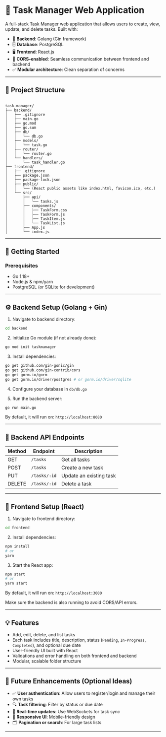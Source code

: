 # 📝 Task Manager Web Application

A full-stack Task Manager web application that allows users to create, view, update, and delete tasks. Built with:

- 🚀 **Backend**: Golang (Gin framework)
- 🗄️ **Database**: PostgreSQL
- 🖥️ **Frontend**: React.js
- 🔐 **CORS-enabled**: Seamless communication between frontend and backend
- ✅ **Modular architecture**: Clean separation of concerns

---

## 🧱 Project Structure

```

task-manager/
├── backend/
│   ├── .gitignore
│   ├── main.go
│   ├── go.mod
│   ├── go.sum
│   ├── db/
│   │   └── db.go
│   ├── models/
│   │   └── task.go
│   ├── router/
│   │   └── router.go
│   └── handlers/
│       └── task_handler.go
├── frontend/
│   ├── .gitignore
│   ├── package.json
│   ├── package-lock.json
│   ├── public/
│   │   └── (React public assets like index.html, favicon.ico, etc.)
│   └── src/
│       ├── api/
│       │   └── tasks.js
│       ├── components/
│       │   ├── TaskForm.css
│       │   ├── TaskForm.js
│       │   ├── TaskItem.js
│       │   └── TaskList.js
│       ├── App.js
│       └── index.js

````

---

## 🚀 Getting Started

### Prerequisites

- Go 1.18+
- Node.js & npm/yarn
- PostgreSQL (or SQLite for development)

---

## ⚙️ Backend Setup (Golang + Gin)

1. Navigate to backend directory:

```bash
cd backend
````

2. Initialize Go module (if not already done):

```bash
go mod init taskmanager
```

3. Install dependencies:

```bash
go get github.com/gin-gonic/gin
go get github.com/gin-contrib/cors
go get gorm.io/gorm
go get gorm.io/driver/postgres # or gorm.io/driver/sqlite
```

4. Configure your database in `db/db.go`

5. Run the backend server:

```bash
go run main.go
```

By default, it will run on: `http://localhost:8080`

---

## 🧪 Backend API Endpoints

| Method | Endpoint     | Description             |
| ------ | ------------ | ----------------------- |
| GET    | `/tasks`     | Get all tasks           |
| POST   | `/tasks`     | Create a new task       |
| PUT    | `/tasks/:id` | Update an existing task |
| DELETE | `/tasks/:id` | Delete a task           |

---

## 🎨 Frontend Setup (React)

1. Navigate to frontend directory:

```bash
cd frontend
```

2. Install dependencies:

```bash
npm install
# or
yarn
```

3. Start the React app:

```bash
npm start
# or
yarn start
```

By default, it will run on: `http://localhost:3000`

Make sure the backend is also running to avoid CORS/API errors.

---

## 💡 Features

* Add, edit, delete, and list tasks
* Each task includes title, description, status (`Pending`, `In-Progress`, `Completed`), and optional due date
* User-friendly UI built with React
* Validations and error handling on both frontend and backend
* Modular, scalable folder structure

---

## 🧠 Future Enhancements (Optional Ideas)

* ✅ **User authentication**: Allow users to register/login and manage their own tasks
* 🔍 **Task filtering**: Filter by status or due date
* 🔔 **Real-time updates**: Use WebSockets for task sync
* 📱 **Responsive UI**: Mobile-friendly design
* 🗂️ **Pagination or search**: For large task lists

---
